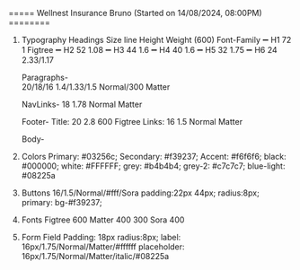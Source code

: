 ===== Wellnest Insurance Bruno (Started on 14/08/2024, 08:00PM) ========

1. Typography
    Headings    Size    line Height     Weight (600)       Font-Family
    ➖ H1       72          1                                   Figtree
    ➖ H2       52          1.08
    ➖ H3       44          1.6
    ➖ H4       40          1.6
    ➖ H5       32          1.75
    ➖ H6       24          2.33/1.17

    Paragraphs-  
                20/18/16    1.4/1.33/1.5    Normal/300      Matter
    
    NavLinks-    18          1.78            Normal         Matter

    Footer-
        Title:  20          2.8              600            Figtree
        Links:  16          1.5              Normal         Matter

    Body-

2. Colors
    Primary: #03256c;
    Secondary: #f39237;
    Accent: #f6f6f6;
    black:  #000000;
    white:  #FFFFFF;
    grey:   #b4b4b4;
    grey-2: #c7c7c7;
    blue-light: #08225a
   
3. Buttons 
            16/1.5/Normal/#fff/Sora  padding:22px 44px; radius:8px;
    primary: bg-#f39237;

   
4. Fonts
    Figtree 600
    Matter  400 300
    Sora    400

5. Form Field
    Padding:    18px  radius:8px;
    label:      16px/1.75/Normal/Matter/#ffffff
    placeholder: 16px/1.75/Normal/Matter/italic/#08225a    
